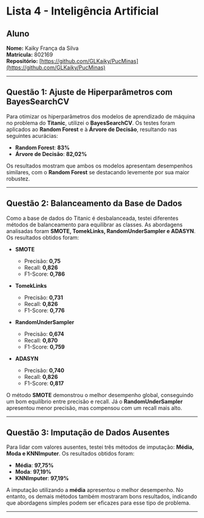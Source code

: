 # Lista 4 - Inteligência Artificial

## Aluno
**Nome:** Kaiky França da Silva  
**Matrícula:** 802169  
**Repositório:** [https://github.com/GLKaiky/PucMinas](https://github.com/GLKaiky/PucMinas)

---

## Questão 1: Ajuste de Hiperparâmetros com BayesSearchCV

Para otimizar os hiperparâmetros dos modelos de aprendizado de máquina no problema do **Titanic**, utilizei o **BayesSearchCV**. Os testes foram aplicados ao **Random Forest** e à **Árvore de Decisão**, resultando nas seguintes acurácias:

- **Random Forest**: **83%**
- **Árvore de Decisão**: **82,02%**

Os resultados mostram que ambos os modelos apresentam desempenhos similares, com o **Random Forest** se destacando levemente por sua maior robustez.

---

## Questão 2: Balanceamento da Base de Dados

Como a base de dados do Titanic é desbalanceada, testei diferentes métodos de balanceamento para equilibrar as classes. As abordagens analisadas foram **SMOTE, TomekLinks, RandomUnderSampler e ADASYN**. Os resultados obtidos foram:

- **SMOTE**
  - Precisão: **0,75**
  - Recall: **0,826**
  - F1-Score: **0,786**

- **TomekLinks**
  - Precisão: **0,731**
  - Recall: **0,826**
  - F1-Score: **0,776**

- **RandomUnderSampler**
  - Precisão: **0,674**
  - Recall: **0,870**
  - F1-Score: **0,759**

- **ADASYN**
  - Precisão: **0,740**
  - Recall: **0,826**
  - F1-Score: **0,817**

O método **SMOTE** demonstrou o melhor desempenho global, conseguindo um bom equilíbrio entre precisão e recall. Já o **RandomUnderSampler** apresentou menor precisão, mas compensou com um recall mais alto.

---

## Questão 3: Imputação de Dados Ausentes

Para lidar com valores ausentes, testei três métodos de imputação: **Média, Moda e KNNImputer**. Os resultados obtidos foram:

- **Média**: **97,75%**
- **Moda**: **97,19%**
- **KNNImputer**: **97,19%**

A imputação utilizando a **média** apresentou o melhor desempenho. No entanto, os demais métodos também mostraram bons resultados, indicando que abordagens simples podem ser eficazes para esse tipo de problema.

---
